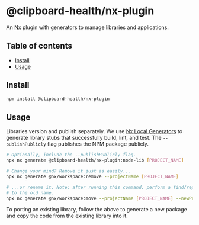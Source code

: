 # @clipboard-health/nx-plugin <!-- omit from toc -->

An [Nx](https://nx.dev/) plugin with generators to manage libraries and applications.

## Table of contents <!-- omit from toc -->

- [Install](#install)
- [Usage](#usage)

## Install

```bash
npm install @clipboard-health/nx-plugin
```

## Usage

Libraries version and publish separately. We use [Nx Local Generators](https://nx.dev/recipes/generators/local-generators) to generate library stubs that successfully build, lint, and test. The `--publishPublicly` flag publishes the NPM package publicly.

```bash
# Optionally, include the --publishPublicly flag.
npx nx generate @clipboard-health/nx-plugin:node-lib [PROJECT_NAME]

# Change your mind? Remove it just as easily...
npx nx generate @nx/workspace:remove --projectName [PROJECT_NAME]

# ...or rename it. Note: after running this command, perform a find/replace for remaining references
# to the old name.
npx nx generate @nx/workspace:move --projectName [PROJECT_NAME] --newProjectName [NEW_PROJECT_NAME] --destination [DESTINATION_FOLDER]
```

To porting an existing library, follow the above to generate a new package and copy the code from the existing library into it.
